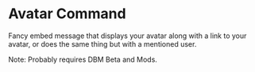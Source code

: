 # Avatar Command
Fancy embed message that displays your avatar along with a link to your avatar, or does the same thing but with a mentioned user.

Note: Probably requires DBM Beta and Mods.